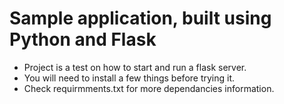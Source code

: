 # Sample application, built using Python and Flask
- Project is a test on how to start and run a flask server.
- You will need to install a few things before trying it.
- Check requirmments.txt for more dependancies information.